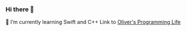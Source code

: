 ### Hi there 👋
🌱 I’m currently learning Swift and C++ 
Link to [Oliver's Programming Life](https://ritzy-anise-015.notion.site/Oliver-s-Programming-Life-fd04c533401b481a8a61e802f5ae59a8) 


<!--
**oliver0828-dev/oliver0828-dev** is a ✨ _special_ ✨ repository because its `README.md` (this file) appears on your GitHub profile.

Here are some ideas to get you started:

- 🔭 I’m currently working on ...
- 🌱 I’m currently learning ...
- 👯 I’m looking to collaborate on ...
- 🤔 I’m looking for help with ...
- 💬 Ask me about ...
- 📫 How to reach me: ...
- 😄 Pronouns: ...
- ⚡ Fun fact: ...
-->
